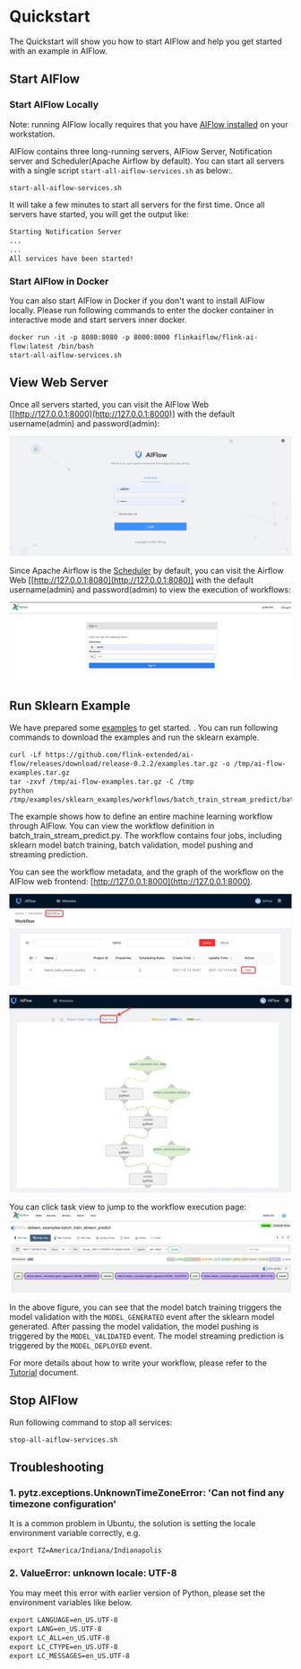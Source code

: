 # Quickstart

The Quickstart will show you how to start AIFlow and help you get started with an example in AIFlow.

## Start AIFlow

### Start AIFlow Locally

Note: running AIFlow locally requires that you have [AIFlow installed](../deployment/installation.md) on your workstation.

AIFlow contains three long-running servers, 
AIFlow Server, Notification server and Scheduler(Apache Airflow by default).
You can start all servers with a single script `start-all-aiflow-services.sh` as below:.

```shell
start-all-aiflow-services.sh
```

It will take a few minutes to start all servers for the first time. Once all servers have started, you will get the output like:

```text
Starting Notification Server
...
...
All services have been started!
```

### Start AIFlow in Docker

You can also start AIFlow in Docker if you don't want to install AIFlow locally. 
Please run following commands to enter the docker container in interactive mode and start servers inner docker. 

```shell script
docker run -it -p 8080:8080 -p 8000:8000 flinkaiflow/flink-ai-flow:latest /bin/bash
start-all-aiflow-services.sh
```

## View Web Server

Once all servers started, you can visit the AIFlow Web [[http://127.0.0.1:8000](http://127.0.0.1:8000)] with the default username(admin) and password(admin):

![aiflow login ui](../images/ai_flow_webui.jpg)

Since Apache Airflow is the [Scheduler](../architecture/overview.md) by default, you can visit the Airflow Web [[http://127.0.0.1:8080](http://127.0.0.1:8080)] 
with the default username(admin) and password(admin) to view the execution of workflows:

![airflow login ui](../images/airflow_login_ui.png)

## Run Sklearn Example

We have prepared some [examples](https://github.com/alibaba/flink-ai-extended/releases/download/ai-flow-release-0.2.2/ai-flow-examples.tar.gz) to get started. . 
You can run following commands to download the examples and run the sklearn example.

```shell
curl -Lf https://github.com/flink-extended/ai-flow/releases/download/release-0.2.2/examples.tar.gz -o /tmp/ai-flow-examples.tar.gz
tar -zxvf /tmp/ai-flow-examples.tar.gz -C /tmp
python /tmp/examples/sklearn_examples/workflows/batch_train_stream_predict/batch_train_stream_predict.py
```

The example shows how to define an entire machine learning workflow through AIFlow. 
You can view the workflow definition in batch_train_stream_predict.py. 
The workflow contains four jobs, including sklearn model batch training, batch validation, model pushing and streaming prediction.

You can see the workflow metadata, and the graph of the workflow on the AIFlow web frontend: [http://127.0.0.1:8000](http://127.0.0.1:8000).

![The metadata of the workflow](../images/sklearn_batch_train_stream_predict_meta.png)

![The graph of the workflow](../images/sklearn_batch_train_stream_predict_graph.png)

You can click task view to jump to the workflow execution page:
![The execution of the workflow](../images/sklearn_batch_train_stream_predict_execution.png)

In the above figure, you can see that the model batch training triggers the model validation with the `MODEL_GENERATED` 
event after the sklearn model generated. After passing the model validation, 
the model pushing is triggered by the `MODEL_VALIDATED` event. 
The model streaming prediction is triggered by the `MODEL_DEPLOYED` event.

For more details about how to write your workflow, please refer to the [Tutorial](../workflow_development/tutorial.md) document.

## Stop AIFlow

Run following command to stop all services:

```shell
stop-all-aiflow-services.sh
```

## Troubleshooting

### 1. pytz.exceptions.UnknownTimeZoneError: 'Can not find any timezone configuration'

It is a common problem in Ubuntu, the solution is setting the locale environment variable correctly, e.g.
```
export TZ=America/Indiana/Indianapolis
```

### 2. ValueError: unknown locale: UTF-8

You may meet this error with earlier version of Python, please set the environment variables like below.

```text
export LANGUAGE=en_US.UTF-8
export LANG=en_US.UTF-8
export LC_ALL=en_US.UTF-8
export LC_CTYPE=en_US.UTF-8
export LC_MESSAGES=en_US.UTF-8
```
